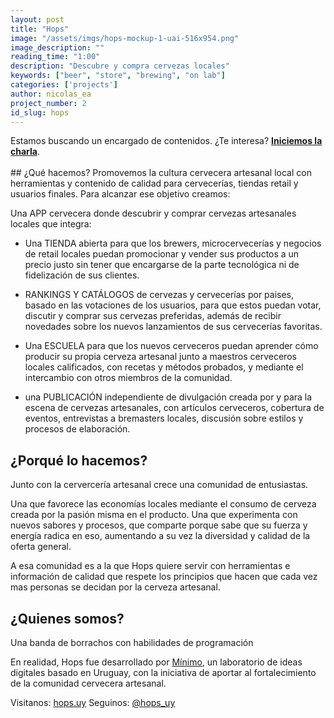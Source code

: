 ```yaml
---
layout: post
title: "Hops"
image: "/assets/imgs/hops-mockup-1-uai-516x954.png"
image_description: ""
reading_time: "1:00"
description: "Descubre y compra cervezas locales"
keywords: ["beer", "store", "brewing", "on lab"]
categories: ['projects']
author: nicolas_ea
project_number: 2
id_slug: hops
---
```

<div class="alert alert-warning text-center" role="alert">Estamos buscando un encargado de contenidos. ¿Te interesa? <a href="mailto:{{ site.email }}" rel="nofollow" target="_blank"><strong><span class="text-nowrap"><i class="fas fa-hand-point-right mr-1"></i>Iniciemos</span> la charla</strong></a>.</div>

<br>
## ¿Qué hacemos?
Promovemos la cultura cervecera artesanal local con herramientas y contenido de calidad para cervecerías, tiendas retail y usuarios finales. Para alcanzar ese objetivo creamos:

Una <span class='bg-black text-uppercase'><i class="fa fa-mobile mr-1" aria-hidden="true"></i>APP cervecera</span> donde descubrir y comprar cervezas artesanales locales que integra:

* Una <span class='bg-black text-uppercase'><i class="fas fa-shopping-cart mr-1"></i>TIENDA</span> abierta para que los brewers, microcervecerías y negocios de retail locales puedan promocionar y vender sus productos a un precio justo sin tener que encargarse de la parte tecnológica ni de fidelización de sus clientes.
* <span class='bg-black text-uppercase'><i class="fas fa-medal mr-1"></i>RANKINGS Y CATÁLOGOS</span> de cervezas y cervecerías por paises, basado en las votaciones de los usuarios, para que estos puedan votar, discutir y comprar sus cervezas preferidas, además de recibir novedades sobre los nuevos lanzamientos de sus cervecerías favoritas.
* Una <span class='bg-black text-uppercase'><i class="fas fa-graduation-cap mr-1"></i>ESCUELA</span> para que los nuevos cerveceros puedan aprender cómo producir su propia cerveza artesanal junto a maestros cerveceros locales calificados, con recetas y métodos probados, y mediante el intercambio con otros miembros de la comunidad.

* <i class="fa fa-plus mr-1" aria-hidden="true"></i>una <span class='bg-black text-uppercase'>PUBLICACIÓN</span> independiente de divulgación creada por y para la escena de cervezas artesanales, con artículos cerveceros, cobertura de eventos, entrevistas a bremasters locales, discusión sobre estilos y procesos de elaboración.

## ¿Porqué lo hacemos?
Junto con la cervercería artesanal crece una comunidad de entusiastas.

Una que favorece las economías locales mediante el consumo de cerveza creada por la pasión misma en el producto. Una que experimenta con nuevos sabores y procesos, que comparte porque sabe que su fuerza y energía radica en eso, aumentando a su vez la diversidad y calidad de la oferta general.

A esa comunidad es a la que Hops quiere servir con herramientas e información de calidad que respete los principios que hacen que cada vez mas personas se decidan por la cerveza artesanal.

## ¿Quienes somos?
Una banda de borrachos con habilidades de programación <i class="fas fa-grin-beam-sweat"></i>

En realidad, Hops fue desarrollado por <a href="https://minimo.io"><i class="fas fa-circle mr-1" style="color:black;"></i>Mínimo</a>, un laboratorio de ideas digitales basado en Uruguay, con la iniciativa de aportar al fortalecimiento de la comunidad cervecera artesanal.

Visitanos: <i class="fas fa-external-link-square-alt mr-1"></i>[hops.uy](https://hops.uy/)
Seguinos: <i class="fab fa-instagram-square mr-1"></i>[@hops_uy](https://www.instagram.com/hops_uy/)
